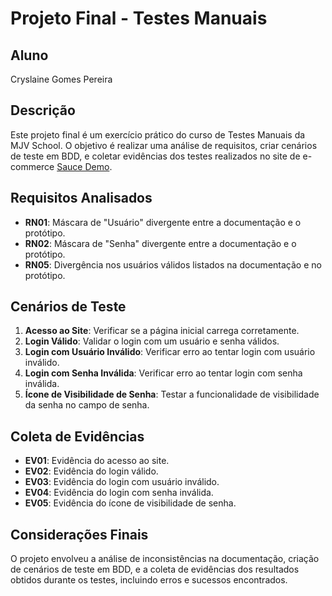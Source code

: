 # Projeto Final - Testes Manuais

## Aluno
Cryslaine Gomes Pereira

## Descrição
Este projeto final é um exercício prático do curso de Testes Manuais da MJV School. O objetivo é realizar uma análise de requisitos, criar cenários de teste em BDD, e coletar evidências dos testes realizados no site de e-commerce [Sauce Demo](https://www.saucedemo.com/).

## Requisitos Analisados
- **RN01**: Máscara de "Usuário" divergente entre a documentação e o protótipo.
- **RN02**: Máscara de "Senha" divergente entre a documentação e o protótipo.
- **RN05**: Divergência nos usuários válidos listados na documentação e no protótipo.

## Cenários de Teste
1. **Acesso ao Site**: Verificar se a página inicial carrega corretamente.
2. **Login Válido**: Validar o login com um usuário e senha válidos.
3. **Login com Usuário Inválido**: Verificar erro ao tentar login com usuário inválido.
4. **Login com Senha Inválida**: Verificar erro ao tentar login com senha inválida.
5. **Ícone de Visibilidade de Senha**: Testar a funcionalidade de visibilidade da senha no campo de senha.

## Coleta de Evidências
- **EV01**: Evidência do acesso ao site.
- **EV02**: Evidência do login válido.
- **EV03**: Evidência do login com usuário inválido.
- **EV04**: Evidência do login com senha inválida.
- **EV05**: Evidência do ícone de visibilidade de senha.

## Considerações Finais
O projeto envolveu a análise de inconsistências na documentação, criação de cenários de teste em BDD, e a coleta de evidências dos resultados obtidos durante os testes, incluindo erros e sucessos encontrados.


